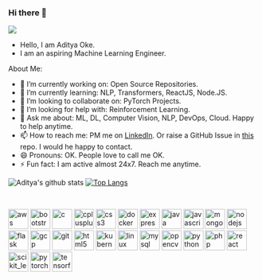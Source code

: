 ### Hi there 👋

![](https://komarev.com/ghpvc/?username=oke-aditya&color=green)

- Hello, I am Aditya Oke.
- I am an aspiring Machine Learning Engineer.

About Me:

- 🔭 I’m currently working on: Open Source Repositories.
- 🌱 I’m currently learning: NLP, Transformers, ReactJS, Node.JS.
- 👯 I’m looking to collaborate on: PyTorch Projects.
- 🤔 I’m looking for help with: Reinforcement Learning.
- 💬 Ask me about: ML, DL, Computer Vision, NLP, DevOps, Cloud. Happy to help anytime.
- 📫 How to reach me: PM me on [LinkedIn](https://www.linkedin.com/in/aditya-oke-99b74717a/). Or raise a GitHub Issue in [this](https://github.com/oke-aditya/oke-aditya) repo. I would he happy to contact.
- 😄 Pronouns: OK. People love to call me OK.
- ⚡ Fun fact: I am active almost 24x7. Reach me anytime.

![Aditya's github stats](https://github-readme-stats.vercel.app/api?username=oke-aditya&show_icons=true&count_private=true)
[![Top Langs](https://github-readme-stats.vercel.app/api/top-langs/?username=oke-aditya&hide=Jupyter%20Notebook&layout=compact)](https://github.com/anuraghazra/github-readme-stats)

<br>
<p align="left">
    <img src="https://devicons.github.io/devicon/devicon.git/icons/amazonwebservices/amazonwebservices-original-wordmark.svg"
        alt="aws" width="40" height="40" />
    <img src="https://devicons.github.io/devicon/devicon.git/icons/bootstrap/bootstrap-plain.svg" alt="bootstrap"
        width="40" height="40" />
    <img src="https://devicons.github.io/devicon/devicon.git/icons/c/c-original.svg" alt="c" width="40" height="40" />
    <img src="https://devicons.github.io/devicon/devicon.git/icons/cplusplus/cplusplus-original.svg" alt="cplusplus"
        width="40" height="40" />
    <img src="https://devicons.github.io/devicon/devicon.git/icons/css3/css3-original-wordmark.svg" alt="css3"
        width="40" height="40" />
    <img src="https://devicons.github.io/devicon/devicon.git/icons/docker/docker-original-wordmark.svg" alt="docker"
        width="40" height="40" />
    <img src="https://devicons.github.io/devicon/devicon.git/icons/express/express-original-wordmark.svg" alt="express" width="40" height="40"/>
    <img src="https://devicons.github.io/devicon/devicon.git/icons/java/java-original-wordmark.svg" alt="java" width="40" height="40"/>
    <img src="https://devicons.github.io/devicon/devicon.git/icons/javascript/javascript-original.svg" alt="javascript" width="40" height="40"/>
    <img src="https://devicons.github.io/devicon/devicon.git/icons/mongodb/mongodb-original-wordmark.svg" alt="mongodb" width="40" height="40"/>
     <img src="https://devicons.github.io/devicon/devicon.git/icons/nodejs/nodejs-original-wordmark.svg" alt="nodejs" width="40" height="40"/>
    <img src="https://www.vectorlogo.zone/logos/pocoo_flask/pocoo_flask-icon.svg" alt="flask" width="40" height="40" />
    <img src="https://www.vectorlogo.zone/logos/google_cloud/google_cloud-icon.svg" alt="gcp" width="40" height="40" />
    <img src="https://www.vectorlogo.zone/logos/git-scm/git-scm-icon.svg" alt="git" width="40" height="40" />
    <img src="https://devicons.github.io/devicon/devicon.git/icons/html5/html5-original-wordmark.svg" alt="html5"
        width="40" height="40" />
    <img src="https://www.vectorlogo.zone/logos/kubernetes/kubernetes-icon.svg" alt="kubernetes" width="40"
        height="40" />
    <img src="https://devicons.github.io/devicon/devicon.git/icons/linux/linux-original.svg" alt="linux" width="40"
        height="40" />
    <img src="https://devicons.github.io/devicon/devicon.git/icons/mysql/mysql-original-wordmark.svg" alt="mysql"
        width="40" height="40" />
    <img src="https://www.vectorlogo.zone/logos/opencv/opencv-icon.svg" alt="opencv" width="40" height="40" />
    <img src="https://devicons.github.io/devicon/devicon.git/icons/python/python-original.svg" alt="python" width="40"
        height="40" />
    <img src="https://devicons.github.io/devicon/devicon.git/icons/php/php-original.svg" alt="php" width="40" height="40"/>
    <img src="https://devicons.github.io/devicon/devicon.git/icons/react/react-original-wordmark.svg" alt="react" width="40" height="40"/>
     <img src="https://upload.wikimedia.org/wikipedia/commons/0/05/Scikit_learn_logo_small.svg" alt="scikit_learn" width="40" height="40"/>
    <img src="https://www.vectorlogo.zone/logos/pytorch/pytorch-icon.svg" alt="pytorch" width="40" height="40" />
    <img src="https://www.vectorlogo.zone/logos/tensorflow/tensorflow-icon.svg" alt="tensorflow" width="40"
        height="40" />
</p>

